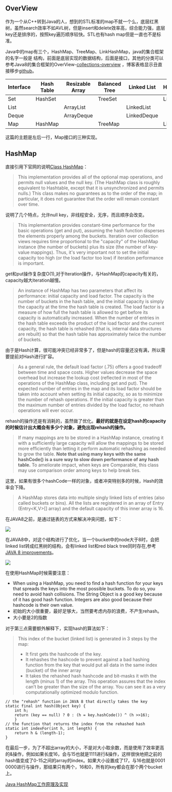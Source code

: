 
## OverView ##
作为一个从C++转到Java的人，想到的STL标准的map不就一个么，底层红黑树，虽然search效率不如AVL树，但是insert和delete效率高，综合能力强，底层key还是排序的，按照key遍历顺序较快。STL也有hash map但是一直也不是标准。

Java中的map有三个，HashMap、TreeMap、LinkHashMap，java的集合框架的名字一般是 <Implementation-style><Interface>结构，前面是底层实现的数据结构，后面是接口，其他的分类可以参考Java8的集合框架的OverView-[collections-overview](https://docs.oracle.com/javase/8/docs/technotes/guides/collections/overview.html) ，博客表格显示丑直接移步[github](https://github.com/wangzhenyagit/wangzhenyagit.github.io/blob/master/_posts/java/2017-11-23-Java%20Map.md)。


|Interface|Hash Table|Resizable Array|Balanced Tree|Linked List|HashTable+LinkedList|
|----     | ---      |----           | ---         |----       | ---                |
|Set	  |HashSet   |               |	TreeSet	   |           | LinkedHashSet      |
|List	  |          | ArrayList     |             | LinkedList|	                |
|Deque	  | 	     |ArrayDeque	 |	           |LinkedDeque|	                |
|Map	  |HashMap	 |	             |TreeMap	   |           |LinkedHashMap       |


这篇的主题是左后一行，Map接口的三种实现。


## HashMap ##
直接引用下官网的说明[Class HashMap](https://docs.oracle.com/javase/8/docs/api/java/util/HashMap.html)：

> This implementation provides all of the optional map operations, and permits null values and the null key. (The HashMap class is roughly equivalent to Hashtable, except that it is unsynchronized and permits nulls.) This class makes no guarantees as to the order of the map; in particular, it does not guarantee that the order will remain constant over time.

说明了几个特点，允许null key，非线程安全，无序，而且顺序会改变。

> This implementation provides constant-time performance for the basic operations (get and put), assuming the hash function disperses the elements properly among the buckets. Iteration over collection views requires time proportional to the "capacity" of the HashMap instance (the number of buckets) plus its size (the number of key-value mappings). Thus, it's very important not to set the initial capacity too high (or the load factor too low) if iteration performance is important.

get和put操作复杂度O(1),对于Iteration操作，与HashMap的capacity有关的，capacity越大iteration越慢。

> An instance of HashMap has two parameters that affect its performance: initial capacity and load factor. The capacity is the number of buckets in the hash table, and the initial capacity is simply the capacity at the time the hash table is created. The load factor is a measure of how full the hash table is allowed to get before its capacity is automatically increased. When the number of entries in the hash table exceeds the product of the load factor and the current capacity, the hash table is rehashed (that is, internal data structures are rebuilt) so that the hash table has approximately twice the number of buckets.

由于是Hash计算，很可能冲突已经非常多了，但是hash的容量还没有满，所以需要提前对Hash进行扩容。

> As a general rule, the default load factor (.75) offers a good tradeoff between time and space costs. Higher values decrease the space overhead but increase the lookup cost (reflected in most of the operations of the HashMap class, including get and put). The expected number of entries in the map and its load factor should be taken into account when setting its initial capacity, so as to minimize the number of rehash operations. If the initial capacity is greater than the maximum number of entries divided by the load factor, no rehash operations will ever occur.

rehash的操作还是有消耗的，虽然做了优化。**最好的就是在设定hash的capacity的时候估计出大概会有多少个对象，避免出现rehash的操作。**

> If many mappings are to be stored in a HashMap instance, creating it with a sufficiently large capacity will allow the mappings to be stored more efficiently than letting it perform automatic rehashing as needed to grow the table. **Note that using many keys with the same hashCode() is a sure way to slow down performance of any hash table.** To ameliorate impact, when keys are Comparable, this class may use comparison order among keys to help break ties.

这里，如果有很多个hashCode一样的对象，或者冲突特别多的时候，Hash的效率会下降。

> A HashMap stores data into multiple singly linked lists of entries (also called buckets or bins). All the lists are registered in an array of Entry (Entry<K,V>[] array) and the default capacity of this inner array is 16.

在JAVA8之前，是通过链表的方式来解决冲突问题，如下：

<img src="http://coding-geek.com/wp-content/uploads/2015/03/internal_storage_java_hashmap.jpg"/>

在JAVA8中，对这个结构进行了优化，当一个bucket中的node大于8时，会把linked list转成红黑树的结构，会有linked list和red black tree同时存在,参考[JAVA 8 improvements](http://coding-geek.com/how-does-a-hashmap-work-in-java/#JAVA_8_improvements)。

<img src="http://coding-geek.com/wp-content/uploads/2015/03/internal_storage_java8_hashmap.jpg" />

在使用HashMap时候需要注意：

- When using a HashMap, you need to find a hash function for your keys that spreads the keys into the most possible buckets. To do so, you need to avoid hash collisions. The String Object is a good key because of it has good hash function. Integers are also good because their hashcode is their own value.
- 初始的大小很重要，最好足够大，当然要考虑内存的浪费，不产生rehash。
- 大小要是2的指数

对于第三点需要额外解释下，实现hash的算法如下：
> This index of the bucket (linked list) is generated in 3 steps by the map:
> 
> - It first gets the hashcode of the key.
> - It rehashes the hashcode to prevent against a bad hashing function from the key that would put all data in the same index (bucket) of the inner array
> - It takes the rehashed hash hashcode and bit-masks it with the length (minus 1) of the array. This operation assures that the index can’t be greater than the size of the array. You can see it as a very computationally optimized modulo function.

```
// the "rehash" function in JAVA 8 that directly takes the key
static final int hash(Object key) {
    int h;
    return (key == null) ? 0 : (h = key.hashCode()) ^ (h >>16);
    }
// the function that returns the index from the rehashed hash
static int indexFor(int h, int length) {
    return h & (length-1);
}
```

在最后一步，为了不超出array的大小，不是对大小取余数，而是使用了效率更高的&操作，例如如果长度16，会与15也就是1111进行&操作，这样很快地把之前的hash值变成了0-15之间的array的index。如果大小设置成了17，与16也就是0001 0000进行与操作，那结果只有两个，16和0，所有的key都会在那个两个bucket上。





[Java HashMap工作原理及实现](http://yikun.github.io/2015/04/01/Java-HashMap%E5%B7%A5%E4%BD%9C%E5%8E%9F%E7%90%86%E5%8F%8A%E5%AE%9E%E7%8E%B0/)


